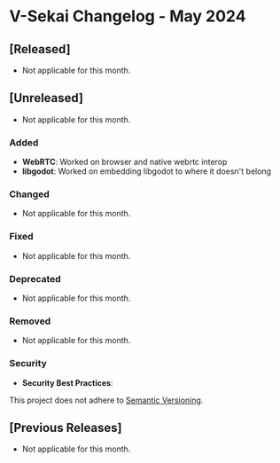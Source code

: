 # V-Sekai Changelog - May 2024

## [Released]

- Not applicable for this month.

## [Unreleased]

- Not applicable for this month.

### Added

- **WebRTC**: Worked on browser and native webrtc interop
- **libgodot**: Worked on embedding libgodot to where it doesn't belong

### Changed

- Not applicable for this month.

### Fixed

- Not applicable for this month.

### Deprecated

- Not applicable for this month.

### Removed

- Not applicable for this month.

### Security

- **Security Best Practices**:

This project does not adhere to [Semantic Versioning](https://semver.org/spec/v2.0.0.html).

## [Previous Releases]

- Not applicable for this month.
